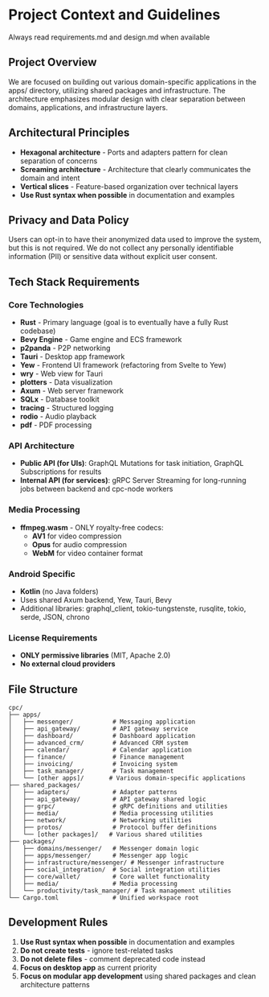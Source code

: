 # Project Context and Guidelines

Always read requirements.md and design.md when available

## Project Overview

We are focused on building out various domain-specific applications in the apps/ directory, utilizing shared packages and infrastructure. The architecture emphasizes modular design with clear separation between domains, applications, and infrastructure layers.

## Architectural Principles

- **Hexagonal architecture** - Ports and adapters pattern for clean separation of concerns
- **Screaming architecture** - Architecture that clearly communicates the domain and intent
- **Vertical slices** - Feature-based organization over technical layers
- **Use Rust syntax when possible** in documentation and examples

## Privacy and Data Policy

Users can opt-in to have their anonymized data used to improve the system, but this is not required. We do not collect any personally identifiable information (PII) or sensitive data without explicit user consent.

## Tech Stack Requirements

### Core Technologies
- **Rust** - Primary language (goal is to eventually have a fully Rust codebase)
- **Bevy Engine** - Game engine and ECS framework
- **p2panda** - P2P networking
- **Tauri** - Desktop app framework
- **Yew** - Frontend UI framework (refactoring from Svelte to Yew)
- **wry** - Web view for Tauri
- **plotters** - Data visualization
- **Axum** - Web server framework
- **SQLx** - Database toolkit
- **tracing** - Structured logging
- **rodio** - Audio playback
- **pdf** - PDF processing

### API Architecture
- **Public API (for UIs)**: GraphQL Mutations for task initiation, GraphQL Subscriptions for results
- **Internal API (for services)**: gRPC Server Streaming for long-running jobs between backend and cpc-node workers

### Media Processing
- **ffmpeg.wasm** - ONLY royalty-free codecs:
  - **AV1** for video compression
  - **Opus** for audio compression
  - **WebM** for video container format

### Android Specific
- **Kotlin** (no Java folders)
- Uses shared Axum backend, Yew, Tauri, Bevy
- Additional libraries: graphql_client, tokio-tungstenste, rusqlite, tokio, serde, JSON, chrono

### License Requirements
- **ONLY permissive libraries** (MIT, Apache 2.0)
- **No external cloud providers**

## File Structure

```
cpc/
├── apps/
│   ├── messenger/           # Messaging application
│   ├── api_gateway/         # API gateway service
│   ├── dashboard/           # Dashboard application
│   ├── advanced_crm/        # Advanced CRM system
│   ├── calendar/            # Calendar application
│   ├── finance/             # Finance management
│   ├── invoicing/           # Invoicing system
│   ├── task_manager/        # Task management
│   └── [other apps]/       # Various domain-specific applications
├── shared_packages/
│   ├── adapters/            # Adapter patterns
│   ├── api_gateway/         # API gateway shared logic
│   ├── grpc/                # gRPC definitions and utilities
│   ├── media/               # Media processing utilities
│   ├── network/             # Networking utilities
│   ├── protos/              # Protocol buffer definitions
│   └── [other packages]/   # Various shared utilities
├── packages/
│   ├── domains/messenger/   # Messenger domain logic
│   ├── apps/messenger/      # Messenger app logic
│   ├── infrastructure/messenger/ # Messenger infrastructure
│   ├── social_integration/  # Social integration utilities
│   ├── core/wallet/         # Core wallet functionality
│   ├── media/               # Media processing
│   └── productivity/task_manager/ # Task management utilities
└── Cargo.toml               # Unified workspace root
```

## Development Rules

1. **Use Rust syntax when possible** in documentation and examples
2. **Do not create tests** - ignore test-related tasks
3. **Do not delete files** - comment deprecated code instead
4. **Focus on desktop app** as current priority
5. **Focus on modular app development** using shared packages and clean architecture patterns